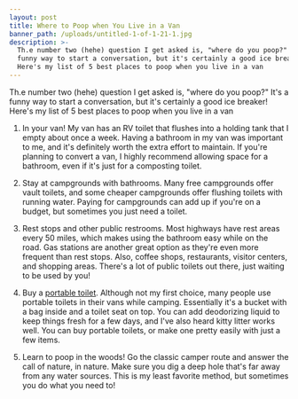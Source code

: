 ```yaml
---
layout: post
title: Where to Poop when You Live in a Van
banner_path: /uploads/untitled-1-of-1-21-1.jpg
description: >-
  Th.e number two (hehe) question I get asked is, "where do you poop?" It's a
  funny way to start a conversation, but it's certainly a good ice breaker!
  Here's my list of 5 best places to poop when you live in a van
---
```


Th.e number two (hehe) question I get asked is, "where do you poop?" It's a funny way to start a conversation, but it's certainly a good ice breaker! Here's my list of 5 best places to poop when you live in a van

1. In your van! My van has an RV toilet that flushes into a holding tank that I empty about once a week. Having a bathroom in my van was important to me, and it's definitely worth the extra effort to maintain. If you're planning to convert a van, I highly recommend allowing space for a bathroom, even if it's just for a composting toilet.&nbsp;

2. Stay at campgrounds with bathrooms. Many free campgrounds offer vault toilets, and some cheaper campgrounds offer flushing toilets with running water. Paying for campgrounds can add up if you're on a budget, but sometimes you just need a toilet.&nbsp;

3. Rest stops and other public restrooms. Most highways have rest areas every 50 miles, which makes using the bathroom easy while on the road. Gas stations are another great option as they're even more frequent than rest stops. Also, coffee shops, restaurants, visitor centers, and shopping areas. There's a lot of public toilets out there, just waiting to be used by you!

4. Buy a [portable toilet](https://www.amazon.com/gp/product/B0000B13MT/ref=as_li_tl?ie=UTF8&amp;camp=1789&amp;creative=9325&amp;creativeASIN=B0000B13MT&amp;linkCode=as2&amp;tag=ashleyandthev-20&amp;linkId=546273d8ee30c35ab6c79a2f521e8d3a). Although not my first choice, many people use portable toilets in their vans while camping. Essentially it's a bucket with a bag inside and a toilet seat on top. You can add deodorizing liquid to keep things fresh for a few days, and I've also heard kitty litter works well. You can buy portable toilets, or make one pretty easily with just a few items.&nbsp;

5. Learn to poop in the woods! Go the classic camper route and answer the call of nature, in nature. Make sure you dig a deep hole that's far away from any water sources. This is my least favorite method, but sometimes you do what you need to!